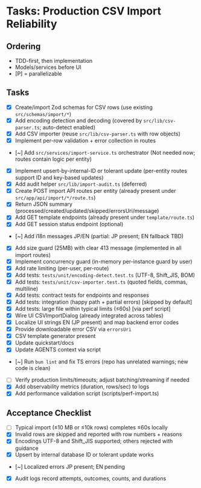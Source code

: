 # Tasks: Production CSV Import Reliability

## Ordering
- TDD-first, then implementation
- Models/services before UI
- [P] = parallelizable

## Tasks
- [x] Create/import Zod schemas for CSV rows (use existing `src/schemas/import/*`)
- [x] Add encoding detection and decoding (covered by `src/lib/csv-parser.ts`; auto-detect enabled)
- [x] Add CSV importer (reuse `src/lib/csv-parser.ts` with row objects)
- [x] Implement per-row validation + error collection in routes
- [~] Add `src/services/import-service.ts` orchestrator (Not needed now; routes contain logic per entity)
- [x] Implement upsert-by-internal-ID or tolerant update (per-entity routes support ID and key-based updates)
- [x] Add audit helper `src/lib/import-audit.ts` (deferred)
- [x] Create POST import API routes per entity (already present under `src/app/api/import/*/route.ts`)
- [x] Return JSON summary (processed/created/updated/skipped/errorsUri/message)
- [x] Add GET template endpoints (already present under `template/route.ts`)
- [x] Add GET session status endpoint (optional)
- [~] Add i18n messages JP/EN (partial: JP present; EN fallback TBD)
- [x] Add size guard (25MB) with clear 413 message (implemented in all import routes)
- [x] Implement concurrency guard (in-memory per-instance guard by user)
- [x] Add rate limiting (per-user, per-route)
- [x] Add tests: `tests/unit/encoding-detect.test.ts` (UTF-8, Shift_JIS, BOM)
- [x] Add tests: `tests/unit/csv-importer.test.ts` (quoted fields, commas, multiline)
- [x] Add tests: contract tests for endpoints and responses
- [x] Add tests: integration (happy path + partial errors) [skipped by default]
- [x] Add tests: large file within typical limits (≤60s) [via perf script]
- [x] Wire UI CSVImportDialog (already integrated across tables)
- [x] Localize UI strings EN (JP present) and map backend error codes
- [x] Provide downloadable error CSV via `errorsUri`
- [x] CSV template generator present
- [x] Update quickstart/docs
- [x] Update AGENTS context via script
- [~] Run `bun lint` and fix TS errors (repo has unrelated warnings; new code is clean)
- [ ] Verify production limits/timeouts; adjust batching/streaming if needed
- [x] Add observability metrics (duration, rows/sec) to logs
 - [x] Add performance validation script (scripts/perf-import.ts)

## Acceptance Checklist
- [ ] Typical import (≤10 MB or ≤10k rows) completes ≤60s locally
- [x] Invalid rows are skipped and reported with row numbers + reasons
- [x] Encodings UTF-8 and Shift_JIS supported; others rejected with guidance
- [x] Upsert by internal database ID or tolerant update works
- [~] Localized errors JP present; EN pending
 - [x] Audit logs record attempts, outcomes, counts, and durations
